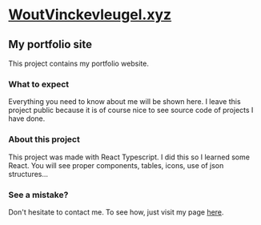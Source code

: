 # [WoutVinckevleugel.xyz](https://www.WoutVinckevleugel.xyz)

## My portfolio site

This project contains my portfolio website.

### What to expect

Everything you need to know about me will be shown here.
I leave this project public because it is of course nice to see source code of projects I have done.

### About this project

This project was made with React Typescript. I did this so I learned some React.
You will see proper components, tables, icons, use of json structures...

### See a mistake?

Don't hesitate to contact me. To see how, just visit my page [here](https://www.WoutVinckevleugel.xyz).